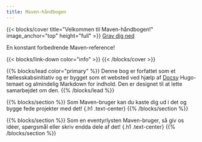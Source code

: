 ```yaml
---
title: Maven-håndbogen
---
```


{{< blocks/cover title="Velkommen til Maven-håndbogen!" image_anchor="top" height="full" >}}
<a class="btn btn-lg btn-primary me-3 mb-4" href="/docs/">
  Grav dig ned <i class="fas fa-arrow-alt-circle-right ms-2"></i>
</a>
<p class="lead mt-5">En konstant forbedrende Maven-reference!</p>
{{< blocks/link-down color="info" >}}
{{< /blocks/cover >}}


{{% blocks/lead color="primary" %}}
Denne bog er forfattet som et fællesskabsinitiativ og er bygget som et websted ved hjælp af [Docsy](https://github.com/google/docsy)
Hugo-temaet og almindelig Markdown for indhold. Den er designet til at lette samarbejdet om den.
{{% /blocks/lead %}}


{{% blocks/section %}}
Som Maven-bruger kan du kaste dig ud i det og bygge fede projekter med det!
{.h1 .text-center}
{{% /blocks/section %}}

{{% blocks/section %}}
Som en eventyrlysten Maven-bruger, så giv os idéer, spørgsmål eller skriv endda dele af det!
{.h1 .text-center}
{{% /blocks/section %}}